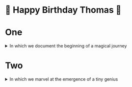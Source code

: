 # 🎂 Happy Birthday Thomas 🎉

# One

<details>
  
  <summary>In which we document the beginning of a magical journey</summary>

### Chapter One - Beginnings

Thomas you've been with us now for a year

And my how you've grown, from a dot to a bear

When we first brought you home, in a storm, to your house

For a whole two weeks you were quiet as a mouse

But it wasn't to last, as you soon learnt to cry

Dad cut your finger - could that be why?


I needed some help, my knowledge was hazy

But all of a sudden the whole world went crazy

Covid, they called it, and locked us all down

"It'll soon blow over", we thought with a frown

Meanwhile the weather stayed cold, dry and bright

And daddy would walk you for miles every night

We frantically searched for our parental powers

And mammy would feed you in all the wee hours

But now the first chapter of this verse is done -

When  counting in months, our baby is **ONE**!

---

### Chapter Two - Early Days

So onwards and upwards, at least that's what we needed

But sadly the virus's warnings weren't heeded

So blindly we forged in the parenting world

As problems, and issues, and worries unfurled

Things were so bad we all wanted to cry

But only on days that end in a 'y'

But don't let me tell you that nothing was good

We were getting to know our own flesh and blood

I can't say I was stunned when you grew like a weed

When you woke every 45 minutes to feed

By now poor old daddy was back into work

I'm sorry to say that this led me to shirk

So patiently mammy stayed up every night

It was no good for her but for Tom it was right


But as he grew into his daddy's good looks

Along came a new foe - the dreaded *REFLUX*

A syringe full of medicine every day

For a poor tiny baby that isn't ok

But nothing could stop you and stronger you got

As Spring became Summer, we loved you - a *lot*

Then daddy worked out what would put you to sleep

Nothing as easy as counting some sheep

Out in the pram every hour of the night

From sunset, to darkness, to sunrise, to light

Some of the hardest times daddy has known

He'll miss them like hell when you're all big and grown

And so the next part of our story is done

Don't worry - it really does start to get fun

---

### Chapter Three - Growing

But always the darkest times precede the dawn

You picked a most difficult time to be born

Lockdown (plus baby), part two and part three

Was taking its toll on your mammy and me

And oh how we loved you - believe me, it's true

But can't you just sleep for an hour? Maybe two?

But something was happening in that little brain

It wasn't just Groundhog Day over again

You'd started to roll and to giggle and smile

It made all the difficult times worth their while


We'd always loved musical mornings the most

With weaning these became enhanced with toast

And mammy would make you some lush homemade food

"Sorry!" you'd cry, "I'm just not in the mood!"

But still we had fun with you learning to eat

Little Carb Holvast loves pasta and wheat!

Bathtimes were great, they made our hearts glad

Getting you ready to surf with your dad

And swimming with mammy (when it was allowed)

You both truly loved it and she was so proud

But as the fun summer times came to an end

Once more you tried to drive us round the bend...

---

### Chapter Three - Autumn

A first family holiday, that sounds all right!

You were so excited you slept through the night

We drove down to Cropton, you slept all the way

We went for a stroll, had a wonderful day

But then came the night time and it was so hot

And you had the most awful and bare travel cot

"That's it!" you declared, "I've had quite enough"

"No more will I sleep, things are going to get rough"

And boy you weren't kidding, you stayed up all week

I couldn't imagine a time be more bleak

But still we pushed on through your principled stand

And went for a rainy day at Flamingo Land

And wouldn't you know, you slept the whole time

No matter, the torrential rain was maritime



So back we went home but the sleep strike went on

The nights had drawn in and by god they were long

But it wasn't your fault, you had energy to burn

And your brain was exploding with new things to learn

We looked on one day, faces proud and amazed

As you went from a reclined position to raised

"Our boy can sit!" we shouted with glee

Then you turned on your heels and started to flee

"He's crawling, he's crawling!" we couldn't believe

"He's going to be walking by Christmas Eve!"

One day we walked in to your nursery to find

You stood with a mischievous glint in your eye

All of these changes in such a short time

You grew up so fast it was almost a crime

And no you weren't sleeping but you were adored

Even if you became easily bored

Winter was coming and now we deduced

To nursery it was time you were introduced

---

### Chapter 4 - Family Christmas

The cold winds had started to blow from the North

But still we would do coastal walks back and forth

The days getting shorter but full of good cheer

Mammy and daddy love this time of year

But as you were still a most difficult child

Boisterous and shouty and really quite wild

We took a decision that broke daddy's heart

You were going to nursery for an early start

To soften the blow for our poor little man

On a Monday you'd go to your opa and gran

But slowly we found that we'd made the right call

And Thomas at nursery was having a ball

We'd heard of strange nursery powers at play

They seem to cause babies to sleep - in the day

And so it turned out, your naps then improved

Sadly at night you were largely unmoved


And would you believe it, another new issue

You sneezed and were wheezy and needed a tissue

It seemed every week you'd picked up a new bug

"It's good for your system", we said with a shrug

But Santa was coming and you really weren't well

The night before Christmas was something like hell

You stayed in our bed and cried all the night

You must have given Santa an almighty fright

But 4AM came and you woke with a start

Santa had been and he took you to heart

Everything that a boy needs to go far

A ballpit, a car and a pair of guitars

We took you to grandma's to open a box

And inside you found a new horse that rocks

Despite the lockdown Christmas, we had a lot of fun

Days like this are truly why we wanted our own son

Then we went to see your auntie, uncle, cousins too

But you slept most all the time, Christmas is tiring, phew!

You slept that night, eventually, thinking 'Christmas is ace'

And the next day had a visit to grandpa Richard and grandma Grace

You had now had your first Christmas season

But more lockdowns beckoned, festive visits were the reason

As we moved into a new isolation

Opa decided you were a crustacean

You scuttled around and with nails you did stab

Opa called you detective inspector crab

But despite all the hardships things could have been worse

And now we come on to our final verse

---

### Chapter 5 - Walking, Talking Boy

"Dada! Mama! Cat! Vroom vroom!"

You burbled while pushing your cars round the room

And not content with learning to talk

You got to your feet and started to walk

You'd go for a sprint and to daddy you'd dive

Or stand on the spot and boogie and jive

Nursery was honing your social skills no end

They told us you even had a girlfriend!

You're lovely and funny and handsome and smart

You really could melt any old grinch's heart

You just want to be with your mammy and me

Especially in the morning when the clock strikes three

And now we can start to look forward a bit

As the world slowly tries to get itself fit

We'll all learn together the things that you like

Like puppies and football and riding a bike

Early starts are still the norm

But now the weather is getting warm

There's hope and positivity in the air

You might have to look but I promise it's there

You bring out the best in your mam and dad

And even though you drive us mad

Having you is the best thing I've ever done

You'll never know how proud I am to call you... son.

Love dad.

</details>

# Two

<details>
  
  <summary>In which we marvel at the emergence of a tiny genius</summary>

### Chapter One - More Of The Same

And just like that our baby was one
  
It felt like he had just begun

If I said it got easier I would have lied

So strap yourself in for the next part of our ride

Because as it happens, nothing had changed

And mammy and daddy were feeling deranged

There was no denying this year took its toll

We needed to get ourselves back on a roll

What could we do for our wee little boy

To settle him down and bring him some joy

"Bairns all love doggies!" said daddy with glee

And before long we had brought home... Ripley!

And while mammy loved him and daddy went walking

Thomas was far more concerned with his talking

He put his own stepping on hold for a bit

And focussed on honing his rapier wit

Because despite all of the pain we'd been through

You'd realised your laughter stopped us feeling blue

Then all of a sudden the talking had ceased

You decided you'd rather focus on your feet

You climbed and you clambered, you stumbled and fell

But that didn't stop you and soon you walked well

Your confidence led to an obvious call

It was high time that daddy bought you a football

And games in the garden were all sorts of fun

Ripley and Thomas would make daddy run

But obviously there was one thing we'd forgot

Doggies and kitties will fight - quite a lot

### Chapter Two - Hell Breaks Loose

As Spring turned to Summer times were extra hard

Roxy could no longer go in the yard

Ripley would chase and bark all of the while

And mammy and daddy could not reconcile

The time that we spent on schooling the dog

Whilst having to neglect our precious young sprog

But what could we do except soldier on?

And hope one day we could sleep just past the dawn

But as we accepted that you'd never sleep

We made a decision that didn't come cheap

We found a new home for our lush Ripley dog

But we remain in constant dialogue

Maybe one year we'll be ready again

But we certainly won't quickly forget this pain

But slowly we emerged as a unit once more

And you could see fully how you were adored

Maybe we spoilt you but what can I say

You brought the sunshine into every day

If only, if only, you fancied a kip

Daddy would dance and mammy would skip

But this was still seemingly one step too far

We saw the sun even less than the stars

### Chapter Three - Sleep At Last

So by now you know that the struggle was real

That five letter word - TIRED was all we could feel

So Helen and Kev offered a tip

"Chuck him in bed and get out of there quick!"

So we did, and he screamed and he thrashed like we thought

Never before had he been so distraught

But plough on we did as we hadn't a choice

If nothing else you might have just lost your voice

But as we rolled on to the third or fourth night

You gave a small murmur then fell asleep tight

And something else happened, we thought you were broken

Morning was here and we hadn't been woken

What on earth was this feeling we had in our head

Not constantly pining and yearning for bed

And our cheeky young boy, this irascible chap

Was sleeping all night plus a two hour nap

We took him on holiday with grandma and opa

Did the disruption cause sleep loss? Not a single iota!

And all of a sudden everything was good

We no longer felt we were running through mud

But as we now know we just can't have nice things

I think you can guess what the next chapter brings

### Chapter Four - Ha Ha Just Kidding!

Mammy and daddy shared an anxious glance

Could he be teething? Poorly, perchance?

Surely there must be a reasonable answer

To why Thomas is impersonating a dancer

And screaming like Meatloaf in the dead of night

This isn't like him, he'll sleep again... right?!

Dear reader, by now you know how this all ends

With mammy and daddy driven round the bend

But so it transpired, for many more weeks

Months in fact with a stunning lack of sleep

No longer just waking in need of a hug

Now it was hours but you were too tired to lug

Around in our arms, so downstairs we went

Until, after two hours or so, you were spent

And you'd finally sleep again at five AM

Daddy was lucky to get five minutes' REM

And as for deep sleep? You're having a laugh!

Seeing you sleep was worth a photograph

So how did we get through this difficult time?

That went to ridiculous from the sublime

It's easy, at least to explain looking back

Daddy was already an insomniac

And also we loved you and seeing you grow

Was worth anything that we had to forego

### Chapter Five - Character

We took you on holiday to stay on a boat

Although this one was no longer afloat

Atop a big hill surrounded by sheep

We took you to Beadnell to play on the beach

And even despite the torrential rain

(And the tent-destroying hurricane)

You wanted to play outside with the ball

And invited the baa baas and animals all

Because this was what kind of boy you'd become

Greater than all of the parts of your sum

You may not have slept but of all of your quirks

That was the only one still needing work

For never a happier boy did I see

Or a kinder one whose daddy I'd rather be

And everyone said so, it wasn't just me

You were the favourite at your nursery

We knew by now that you loved to make us grin

By smiling and joking and putting cars in the bin

But it seemed that you'd got mammy's brains as well

And as Christmas rolled round ...
</details>
